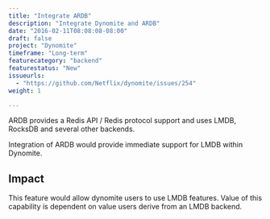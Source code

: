 ```yaml
---
title: "Integrate ARDB"
description: "Integrate Dynomite and ARDB"
date: "2016-02-11T08:08:08-08:00"
draft: false
project: "Dynomite"
timeframe: "Long-term"
featurecategory: "backend"
featurestatus: "New"
issueurls: 
  - "https://github.com/Netflix/dynomite/issues/254"
weight: 1

---
```


ARDB provides a Redis API / Redis protocol support and uses LMDB, RocksDB and several other backends.

Integration of ARDB would provide immediate support for LMDB within Dynomite.

## Impact

This feature would allow dynomite users to use LMDB features. Value of this capability is dependent on value users derive from an LMDB backend.
